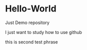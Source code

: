 # Hello-World
Just Demo repository

I just want to study how to use github

this is second test phrase

